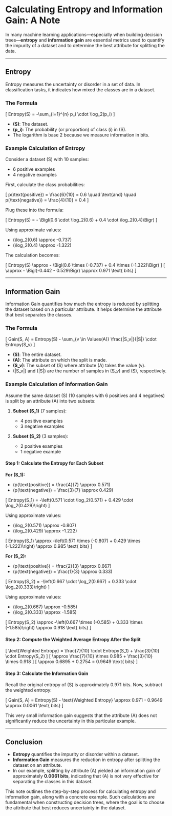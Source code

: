 # Calculating Entropy and Information Gain: A Note

In many machine learning applications—especially when building decision trees—**entropy** and **information gain** are essential metrics used to quantify the impurity of a dataset and to determine the best attribute for splitting the data.

---

## Entropy

Entropy measures the uncertainty or disorder in a set of data. In classification tasks, it indicates how mixed the classes are in a dataset.

### The Formula

\[
Entropy(S) = -\sum_{i=1}^{n} p_i \cdot \log_2(p_i)
\]

- **\(S\)**: The dataset.
- **\(p_i\)**: The probability (or proportion) of class \(i\) in \(S\).
- The logarithm is base 2 because we measure information in bits.

### Example Calculation of Entropy

Consider a dataset \(S\) with 10 samples:
- 6 positive examples
- 4 negative examples

First, calculate the class probabilities:

\[
p(\text{positive}) = \frac{6}{10} = 0.6 \quad \text{and} \quad p(\text{negative}) = \frac{4}{10} = 0.4
\]

Plug these into the formula:

\[
Entropy(S) = - \Bigl(0.6 \cdot \log_2(0.6) + 0.4 \cdot \log_2(0.4)\Bigr)
\]

Using approximate values:
- \(\log_2(0.6) \approx -0.737\)
- \(\log_2(0.4) \approx -1.322\)

The calculation becomes:

\[
Entropy(S) \approx - \Bigl(0.6 \times (-0.737) + 0.4 \times (-1.322)\Bigr)
\]
\[
\approx - \Bigl(-0.442 - 0.529\Bigr) \approx 0.971 \text{ bits}
\]

---

## Information Gain

Information Gain quantifies how much the entropy is reduced by splitting the dataset based on a particular attribute. It helps determine the attribute that best separates the classes.

### The Formula

\[
Gain(S, A) = Entropy(S) - \sum_{v \in Values(A)} \frac{|S_v|}{|S|} \cdot Entropy(S_v)
\]

- **\(S\)**: The entire dataset.
- **\(A\)**: The attribute on which the split is made.
- **\(S_v\)**: The subset of \(S\) where attribute \(A\) takes the value \(v\).
- \(|S_v|\) and \(|S|\) are the number of samples in \(S_v\) and \(S\), respectively.

### Example Calculation of Information Gain

Assume the same dataset \(S\) (10 samples with 6 positives and 4 negatives) is split by an attribute \(A\) into two subsets:

1. **Subset \(S_1\)** (7 samples):
   - 4 positive examples
   - 3 negative examples

2. **Subset \(S_2\)** (3 samples):
   - 2 positive examples
   - 1 negative example

#### Step 1: Calculate the Entropy for Each Subset

**For \(S_1\):**

- \(p(\text{positive}) = \frac{4}{7} \approx 0.571\)
- \(p(\text{negative}) = \frac{3}{7} \approx 0.429\)

\[
Entropy(S_1) = -\left(0.571 \cdot \log_2(0.571) + 0.429 \cdot \log_2(0.429)\right)
\]

Using approximate values:
- \(\log_2(0.571) \approx -0.807\)
- \(\log_2(0.429) \approx -1.222\)

\[
Entropy(S_1) \approx -\left(0.571 \times (-0.807) + 0.429 \times (-1.222)\right) \approx 0.985 \text{ bits}
\]

**For \(S_2\):**

- \(p(\text{positive}) = \frac{2}{3} \approx 0.667\)
- \(p(\text{negative}) = \frac{1}{3} \approx 0.333\)

\[
Entropy(S_2) = -\left(0.667 \cdot \log_2(0.667) + 0.333 \cdot \log_2(0.333)\right)
\]

Using approximate values:
- \(\log_2(0.667) \approx -0.585\)
- \(\log_2(0.333) \approx -1.585\)

\[
Entropy(S_2) \approx -\left(0.667 \times (-0.585) + 0.333 \times (-1.585)\right) \approx 0.918 \text{ bits}
\]

#### Step 2: Compute the Weighted Average Entropy After the Split

\[
\text{Weighted Entropy} = \frac{7}{10} \cdot Entropy(S_1) + \frac{3}{10} \cdot Entropy(S_2)
\]
\[
\approx \frac{7}{10} \times 0.985 + \frac{3}{10} \times 0.918
\]
\[
\approx 0.6895 + 0.2754 = 0.9649 \text{ bits}
\]

#### Step 3: Calculate the Information Gain

Recall the original entropy of \(S\) is approximately 0.971 bits. Now, subtract the weighted entropy:

\[
Gain(S, A) = Entropy(S) - \text{Weighted Entropy} \approx 0.971 - 0.9649 \approx 0.0061 \text{ bits}
\]

This very small information gain suggests that the attribute \(A\) does not significantly reduce the uncertainty in this particular example.

---

## Conclusion

- **Entropy** quantifies the impurity or disorder within a dataset.
- **Information Gain** measures the reduction in entropy after splitting the dataset on an attribute.
- In our example, splitting by attribute \(A\) yielded an information gain of approximately **0.0061 bits**, indicating that \(A\) is not very effective for separating the classes in this dataset.

This note outlines the step-by-step process for calculating entropy and information gain, along with a concrete example. Such calculations are fundamental when constructing decision trees, where the goal is to choose the attribute that best reduces uncertainty in the dataset.
